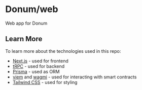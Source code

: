 # Donum/web

Web app for Donum

## Learn More

To learn more about the technologies used in this repo:

- [Next.js](https://nextjs.org/docs) - used for frontend
- [tRPC](https://trpc.io/docs) - used for backend
- [Prisma](https://www.prisma.io/docs/) - used as ORM
- [viem](https://viem.sh/) and [wagmi](https://wagmi.sh/) - used for interacting with smart contracts
- [Tailwind CSS](https://tailwindcss.com/docs/) - used for styling
